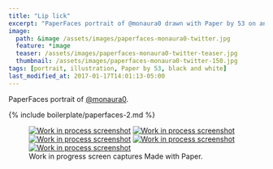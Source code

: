 ```yaml
---
title: "Lip lick"
excerpt: "PaperFaces portrait of @monaura0 drawn with Paper by 53 on an iPad."
image: 
  path: &image /assets/images/paperfaces-monaura0-twitter.jpg 
  feature: *image
  teaser: /assets/images/paperfaces-monaura0-twitter-teaser.jpg
  thumbnail: /assets/images/paperfaces-monaura0-twitter-150.jpg
tags: [portrait, illustration, Paper by 53, black and white]
last_modified_at: 2017-01-17T14:01:13-05:00
---
```


PaperFaces portrait of [@monaura0](http://twitter.com/monaura0).

{% include boilerplate/paperfaces-2.md %}

<figure class="third">
	<a href="{{ site.url }}/assets/images/paperfaces-monaura0-process-1-lg.jpg"><img src="{{ site.url }}/assets/images/paperfaces-monaura0-process-1-600.jpg" alt="Work in process screenshot"></a>
	<a href="{{ site.url }}/assets/images/paperfaces-monaura0-process-2-lg.jpg"><img src="{{ site.url }}/assets/images/paperfaces-monaura0-process-2-600.jpg" alt="Work in process screenshot"></a>
	<a href="{{ site.url }}/assets/images/paperfaces-monaura0-process-3-lg.jpg"><img src="{{ site.url }}/assets/images/paperfaces-monaura0-process-3-600.jpg" alt="Work in process screenshot"></a>
	<a href="{{ site.url }}/assets/images/paperfaces-monaura0-process-4-lg.jpg"><img src="{{ site.url }}/assets/images/paperfaces-monaura0-process-4-600.jpg" alt="Work in process screenshot"></a>
	<a href="{{ site.url }}/assets/images/paperfaces-monaura0-process-5-lg.jpg"><img src="{{ site.url }}/assets/images/paperfaces-monaura0-process-5-600.jpg" alt="Work in process screenshot"></a>
	<figcaption>Work in progress screen captures Made with Paper.</figcaption>
</figure>

